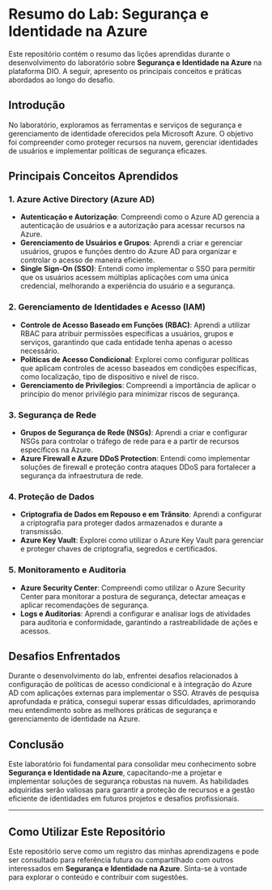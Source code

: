 # Resumo do Lab: Segurança e Identidade na Azure

Este repositório contém o resumo das lições aprendidas durante o desenvolvimento do laboratório sobre **Segurança e Identidade na Azure** na plataforma DIO. A seguir, apresento os principais conceitos e práticas abordados ao longo do desafio.

## Introdução

No laboratório, exploramos as ferramentas e serviços de segurança e gerenciamento de identidade oferecidos pela Microsoft Azure. O objetivo foi compreender como proteger recursos na nuvem, gerenciar identidades de usuários e implementar políticas de segurança eficazes.

## Principais Conceitos Aprendidos

### 1. Azure Active Directory (Azure AD)

- **Autenticação e Autorização**: Compreendi como o Azure AD gerencia a autenticação de usuários e a autorização para acessar recursos na Azure.
- **Gerenciamento de Usuários e Grupos**: Aprendi a criar e gerenciar usuários, grupos e funções dentro do Azure AD para organizar e controlar o acesso de maneira eficiente.
- **Single Sign-On (SSO)**: Entendi como implementar o SSO para permitir que os usuários acessem múltiplas aplicações com uma única credencial, melhorando a experiência do usuário e a segurança.

### 2. Gerenciamento de Identidades e Acesso (IAM)

- **Controle de Acesso Baseado em Funções (RBAC)**: Aprendi a utilizar RBAC para atribuir permissões específicas a usuários, grupos e serviços, garantindo que cada entidade tenha apenas o acesso necessário.
- **Políticas de Acesso Condicional**: Explorei como configurar políticas que aplicam controles de acesso baseados em condições específicas, como localização, tipo de dispositivo e nível de risco.
- **Gerenciamento de Privilegios**: Compreendi a importância de aplicar o princípio do menor privilégio para minimizar riscos de segurança.

### 3. Segurança de Rede

- **Grupos de Segurança de Rede (NSGs)**: Aprendi a criar e configurar NSGs para controlar o tráfego de rede para e a partir de recursos específicos na Azure.
- **Azure Firewall e Azure DDoS Protection**: Entendi como implementar soluções de firewall e proteção contra ataques DDoS para fortalecer a segurança da infraestrutura de rede.

### 4. Proteção de Dados

- **Criptografia de Dados em Repouso e em Trânsito**: Aprendi a configurar a criptografia para proteger dados armazenados e durante a transmissão.
- **Azure Key Vault**: Explorei como utilizar o Azure Key Vault para gerenciar e proteger chaves de criptografia, segredos e certificados.

### 5. Monitoramento e Auditoria

- **Azure Security Center**: Compreendi como utilizar o Azure Security Center para monitorar a postura de segurança, detectar ameaças e aplicar recomendações de segurança.
- **Logs e Auditorias**: Aprendi a configurar e analisar logs de atividades para auditoria e conformidade, garantindo a rastreabilidade de ações e acessos.

## Desafios Enfrentados

Durante o desenvolvimento do lab, enfrentei desafios relacionados à configuração de políticas de acesso condicional e à integração do Azure AD com aplicações externas para implementar o SSO. Através de pesquisa aprofundada e prática, consegui superar essas dificuldades, aprimorando meu entendimento sobre as melhores práticas de segurança e gerenciamento de identidade na Azure.

## Conclusão

Este laboratório foi fundamental para consolidar meu conhecimento sobre **Segurança e Identidade na Azure**, capacitando-me a projetar e implementar soluções de segurança robustas na nuvem. As habilidades adquiridas serão valiosas para garantir a proteção de recursos e a gestão eficiente de identidades em futuros projetos e desafios profissionais.

---

## Como Utilizar Este Repositório

Este repositório serve como um registro das minhas aprendizagens e pode ser consultado para referência futura ou compartilhado com outros interessados em **Segurança e Identidade na Azure**. Sinta-se à vontade para explorar o conteúdo e contribuir com sugestões.

